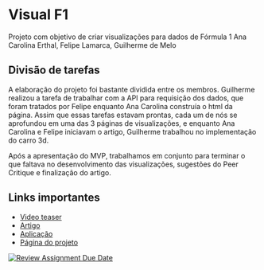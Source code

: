 # Visual F1

Projeto com objetivo de criar visualizações para dados de Fórmula 1
Ana Carolina Erthal, Felipe Lamarca, Guilherme de Melo

## Divisão de tarefas
A elaboração do projeto foi bastante dividida entre os membros. Guilherme realizou a tarefa de trabalhar com a API para requisição dos dados, que foram tratados por Felipe enquanto Ana Carolina construía o html da página. Assim que essas tarefas estavam prontas, cada um de nós se aprofundou em uma das 3 páginas de visualizações, e enquanto Ana Carolina e Felipe iniciavam o artigo, Guilherme trabalhou no implementação do carro 3d.

Após a apresentação do MVP, trabalhamos em conjunto para terminar o que faltava no desenvolvimento das visualizações, sugestões do Peer Critique e finalização do artigo.

## Links importantes

* [Video teaser](https://www.google.com)
* [Artigo](../Artigo_VisualF1.pdf)
* [Aplicação](https://fgv-vis-2023.github.io/final-project-visualf1/)
* [Página do projeto](https://fgv-vis-2023.github.io/final-project-visualf1/about.html)

[![Review Assignment Due Date](https://classroom.github.com/assets/deadline-readme-button-24ddc0f5d75046c5622901739e7c5dd533143b0c8e959d652212380cedb1ea36.svg)](https://classroom.github.com/a/bJdnex5_)
